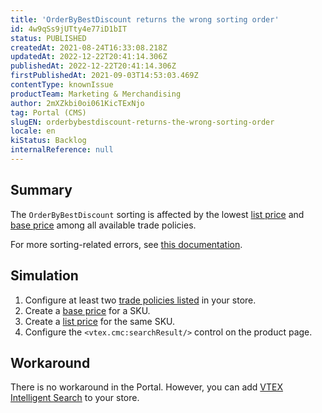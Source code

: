 ```yaml
---
title: 'OrderByBestDiscount returns the wrong sorting order'
id: 4w9qSs9jUTty4e77iD1bIT
status: PUBLISHED
createdAt: 2021-08-24T16:33:08.218Z
updatedAt: 2022-12-22T20:41:14.306Z
publishedAt: 2022-12-22T20:41:14.306Z
firstPublishedAt: 2021-09-03T14:53:03.469Z
contentType: knownIssue
productTeam: Marketing & Merchandising
author: 2mXZkbi0oi061KicTExNjo
tag: Portal (CMS)
slugEN: orderbybestdiscount-returns-the-wrong-sorting-order
locale: en
kiStatus: Backlog
internalReference: null
---
```


## Summary

The `OrderByBestDiscount` sorting is affected by the lowest [list price](https://help.vtex.com/en/tracks/prices-101--6f8pwCns3PJHqMvQSugNfP/3XcXp0r5WrJvogB8KIX4Kx#list-price) and [base price](https://help.vtex.com/en/tracks/prices-101--6f8pwCns3PJHqMvQSugNfP/3XcXp0r5WrJvogB8KIX4Kx) among all available trade policies. 

For more sorting-related errors, see [this documentation](https://help.vtex.com/pt/known-issues/problema-ordenacao-produtos-vitrine--7JlXcIcicgQwkOkCuce4Ow#).

## Simulation

1. Configure at least two [trade policies listed](https://help.vtex.com/en/tutorial/creating-a-sales-policy--563tbcL0TYKEKeOY4IAgAE) in your store.
2. Create a [base price](https://help.vtex.com/en/tracks/prices-101--6f8pwCns3PJHqMvQSugNfP/3XcXp0r5WrJvogB8KIX4Kx) for a SKU.
3. Create a [list price](https://help.vtex.com/en/tracks/prices-101--6f8pwCns3PJHqMvQSugNfP/3XcXp0r5WrJvogB8KIX4Kx#list-price) for the same SKU.
4. Configure the `<vtex.cmc:searchResult/>` control on the product page.

## Workaround

There is no workaround in the Portal. However, you can add [VTEX Intelligent Search](https://help.vtex.com/tracks/vtex-intelligent-search--19wrbB7nEQcmwzDPl1l4Cb/3qgT47zY08biLP3d5os3DG#) to your store.

